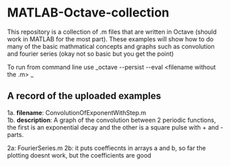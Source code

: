 # MATLAB-Octave-collection
This repository is a collection of .m files that are written in Octave (should work in MATLAB for the most part).
These examples will show how to do many of the basic mathmatical concepts and graphs such as convolution and fourier series (okay not so basic but you get the point)

To run from command line use _octave --persist  --eval <filename without the .m> _

## A record of the uploaded examples

   1a. __filename__: ConvolutionOfExponentWithStep.m <br>
   1b. __description__: A graph of the convolution between 2 periodic functions, the first is an exponential decay and the other is a square pulse with + and - parts.


   2a: FourierSeries.m
   2b: it puts coeffiecnts in arrays a and b, so far the plotting doesnt work, but the coefficients are good 
